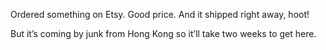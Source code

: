 Ordered something on Etsy. Good price. And it shipped right away, hoot!

But it’s coming by junk from Hong Kong so it’ll take two weeks to get here.